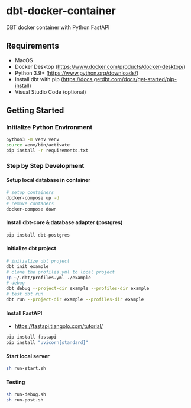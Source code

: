 # dbt-docker-container

DBT docker container with Python FastAPI

## Requirements

- MacOS
- Docker Desktop (https://www.docker.com/products/docker-desktop/)
- Python 3.9+ (https://www.python.org/downloads/)
- Install dbt with pip (https://docs.getdbt.com/docs/get-started/pip-install)
- Visual Studio Code (optional)

## Getting Started

### Initialize Python Environment

```bash
python3 -m venv venv
source venv/bin/activate
pip install -r requirements.txt
```

### Step by Step Development

#### Setup local database in container

```bash
# setup containers
docker-compose up -d
# remove contaners
docker-compose down
```

#### Install dbt-core & database adapter (postgres)

```bash
pip install dbt-postgres
```

#### Initialize dbt project

```bash
# initialize dbt project
dbt init example
# clone the profiles.yml to local project
cp ~/.dbt/profiles.yml ./example
# debug
dbt debug --project-dir example --profiles-dir example
# test dbt run
dbt run --project-dir example --profiles-dir example
```

#### Install FastAPI

- https://fastapi.tiangolo.com/tutorial/

```bash
pip install fastapi
pip install "uvicorn[standard]"
```

#### Start local server

```bash
sh run-start.sh
```

#### Testing

```bash
sh run-debug.sh
sh run-post.sh
```
